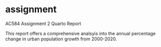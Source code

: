 # assignment
AC584 Assignment 2 Quarto Report 

This report offers a comprehensive analsyis into the annual percentage change in urban population growth from 2000-2020.
